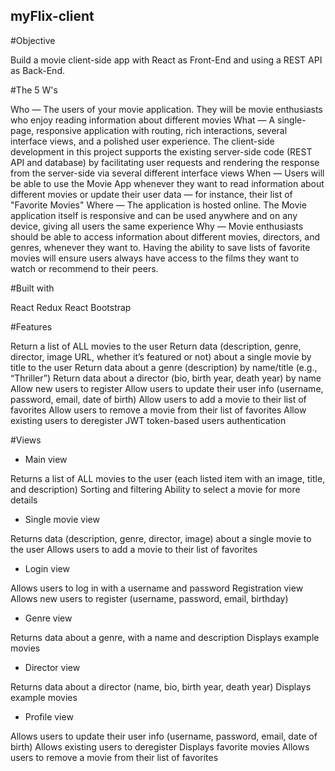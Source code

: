 ## myFlix-client

#Objective

Build a movie client-side app with React as Front-End and using a REST API as Back-End.

#The 5 W's

Who — The users of your movie application. They will be movie enthusiasts who enjoy reading information about different movies
What — A single-page, responsive application with routing, rich interactions, several interface views, and a polished user experience. The client-side development in this project supports the existing server-side code (REST API and database) by facilitating user requests and rendering the response from the server-side via several different interface views
When — Users will be able to use the Movie App whenever they want to read information about different movies or update their user data — for instance, their list of "Favorite Movies"
Where — The application is hosted online. The Movie application itself is responsive and can be used anywhere and on any device, giving all users the same experience
Why — Movie enthusiasts should be able to access information about different movies, directors, and genres, whenever they want to. Having the ability to save lists of favorite movies will ensure users always have access to the films they want to watch or recommend to their peers.


#Built with

React
Redux
React Bootstrap

#Features

Return a list of ALL movies to the user
Return data (description, genre, director, image URL, whether it’s featured or not) about a single movie by title to the user
Return data about a genre (description) by name/title (e.g., “Thriller”)
Return data about a director (bio, birth year, death year) by name
Allow new users to register
Allow users to update their user info (username, password, email, date of birth)
Allow users to add a movie to their list of favorites
Allow users to remove a movie from their list of favorites
Allow existing users to deregister
JWT token-based users authentication

#Views

- Main view

Returns a list of ALL movies to the user (each listed item with an image, title, and description)
Sorting and filtering
Ability to select a movie for more details

- Single movie view

Returns data (description, genre, director, image) about a single movie to the user
Allows users to add a movie to their list of favorites

- Login view

Allows users to log in with a username and password
Registration view
Allows new users to register (username, password, email, birthday)

- Genre view

Returns data about a genre, with a name and description
Displays example movies

- Director view

Returns data about a director (name, bio, birth year, death year)
Displays example movies

- Profile view

Allows users to update their user info (username, password, email, date of birth)
Allows existing users to deregister
Displays favorite movies
Allows users to remove a movie from their list of favorites
